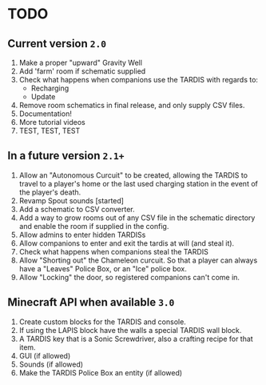 # TODO
## Current version `2.0`
1. Make a proper "upward" Gravity Well
2. Add 'farm' room if schematic supplied
3. Check what happens when companions use the TARDIS with regards to:
   - Recharging
   - Update
4. Remove room schematics in final release, and only supply CSV files.
5. Documentation!
6. More tutorial videos
7. TEST, TEST, TEST

## In a future version `2.1+`
1. Allow an "Autonomous Curcuit" to be created, allowing the TARDIS to travel to a player's home or the last used charging station in the event of the player's death.
2. Revamp Spout sounds [started]
3. Add a schematic to CSV converter.
4. Add a way to grow rooms out of any CSV file in the schematic directory and enable the room if supplied in the config.
5. Allow admins to enter hidden TARDISs
6. Allow companions to enter and exit the tardis at will (and steal it).
7. Check what happens when companions steal the TARDIS
8. Allow "Shorting out" the Chameleon curcuit. So that a player can always have a "Leaves" Police Box, or an "Ice" police box.
9. Allow "Locking" the door, so registered companions can't come in.

## Minecraft API when available `3.0`
1. Create custom blocks for the TARDIS and console.
2. If using the LAPIS block have the walls a special TARDIS wall block.
3. A TARDIS key that is a Sonic Screwdriver, also a crafting recipe for that item.
4. GUI (if allowed)
5. Sounds (if allowed)
6. Make the TARDIS Police Box an entity (if allowed)
